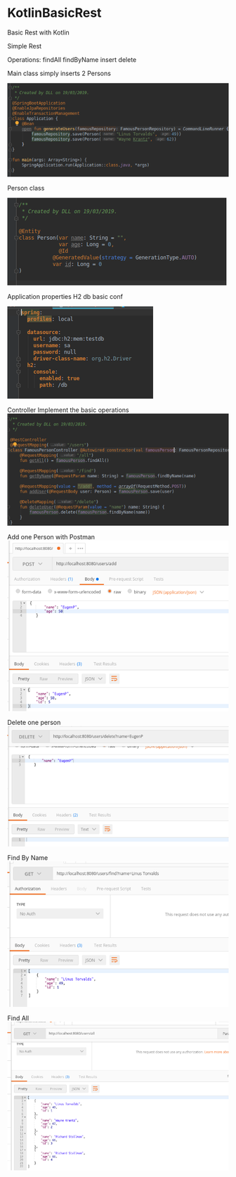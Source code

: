 # KotlinBasicRest
Basic Rest with Kotlin

Simple Rest

Operations:
findAll
findByName
insert
delete

Main class simply inserts 2 Persons

![Main](https://github.com/delalama/KotlinBasicRest/blob/master/kotlinRestPics/Main.png)


Person class

![Person](https://github.com/delalama/KotlinBasicRest/blob/master/kotlinRestPics/Person.png)


Application properties
H2 db basic conf

![AppProp](https://github.com/delalama/KotlinBasicRest/blob/master/kotlinRestPics/appProp.png)


Controller
Implement the basic operations
![AppProp](https://github.com/delalama/KotlinBasicRest/blob/master/kotlinRestPics/famousController.png)


Add one Person with Postman
![AppProp](https://github.com/delalama/KotlinBasicRest/blob/master/kotlinRestPics/postman%20Add%20EugenP.png)


Delete one person
![AppProp](https://github.com/delalama/KotlinBasicRest/blob/master/kotlinRestPics/postmanDelete.png)


Find By Name
![AppProp](https://github.com/delalama/KotlinBasicRest/blob/master/kotlinRestPics/postmanFindByName.png)


Find All
![AppProp](https://github.com/delalama/KotlinBasicRest/blob/master/kotlinRestPics/postmanFindAll.png)



